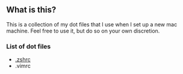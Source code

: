 ## What is this?

This is a collection of my dot files that I use when I set up a new mac machine. Feel free to use it, but do so on your own discretion.


### List of dot files

- [.zshrc](/.zshrc)
- .vimrc
